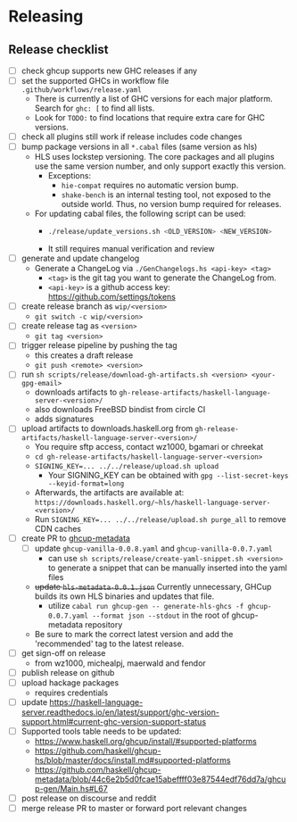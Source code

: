 # Releasing

## Release checklist

- [ ] check ghcup supports new GHC releases if any
- [ ] set the supported GHCs in workflow file `.github/workflows/release.yaml`
  - There is currently a list of GHC versions for each major platform. Search for `ghc: [` to find all lists.
  - Look for `TODO:` to find locations that require extra care for GHC versions.
- [ ] check all plugins still work if release includes code changes
- [ ] bump package versions in all `*.cabal` files (same version as hls)
  - HLS uses lockstep versioning. The core packages and all plugins use the same version number, and only support exactly this version.
    - Exceptions:
      - `hie-compat` requires no automatic version bump.
      - `shake-bench` is an internal testing tool, not exposed to the outside world. Thus, no version bump required for releases.
  - For updating cabal files, the following script can be used:
    - ```sh
      ./release/update_versions.sh <OLD_VERSION> <NEW_VERSION>
      ```
    - It still requires manual verification and review
- [ ] generate and update changelog
  - Generate a ChangeLog via `./GenChangelogs.hs <api-key> <tag>`
    - `<tag>` is the git tag you want to generate the ChangeLog from.
    - `<api-key>` is a github access key: https://github.com/settings/tokens
- [ ] create release branch as `wip/<version>`
  - `git switch -c wip/<version>`
- [ ] create release tag as `<version>`
  - `git tag <version>`
- [ ] trigger release pipeline by pushing the tag
  - this creates a draft release
  - `git push <remote> <version>`
- [ ] run `sh scripts/release/download-gh-artifacts.sh <version> <your-gpg-email>`
  - downloads artifacts to `gh-release-artifacts/haskell-language-server-<version>/`
  - also downloads FreeBSD bindist from circle CI
  - adds signatures
- [ ] upload artifacts to downloads.haskell.org from `gh-release-artifacts/haskell-language-server-<version>/`
  - You require sftp access, contact wz1000, bgamari or chreekat
  - `cd gh-release-artifacts/haskell-language-server-<version>`
  - `SIGNING_KEY=... ../../release/upload.sh upload`
    - Your SIGNING_KEY can be obtained with `gpg --list-secret-keys --keyid-format=long`
  - Afterwards, the artifacts are available at: `https://downloads.haskell.org/~hls/haskell-language-server-<version>/`
  - Run `SIGNING_KEY=... ../../release/upload.sh purge_all` to remove CDN caches
- [ ] create PR to [ghcup-metadata](https://github.com/haskell/ghcup-metadata)
  - [ ] update `ghcup-vanilla-0.0.8.yaml` and `ghcup-vanilla-0.0.7.yaml`
    - can use `sh scripts/release/create-yaml-snippet.sh <version>` to generate a snippet that can be manually inserted into the yaml files
  - ~~update `hls-metadata-0.0.1.json`~~ Currently unnecessary, GHCup builds its own HLS binaries and updates that file.
    - utilize `cabal run ghcup-gen -- generate-hls-ghcs -f ghcup-0.0.7.yaml --format json --stdout` in the root of ghcup-metadata repository
  - Be sure to mark the correct latest version and add the 'recommended' tag to the latest release.
- [ ] get sign-off on release
  - from wz1000, michealpj, maerwald and fendor
- [ ] publish release on github
- [ ] upload hackage packages
  - requires credentials
- [ ] update https://haskell-language-server.readthedocs.io/en/latest/support/ghc-version-support.html#current-ghc-version-support-status
- [ ] Supported tools table needs to be updated:
  - https://www.haskell.org/ghcup/install/#supported-platforms
  - https://github.com/haskell/ghcup-hs/blob/master/docs/install.md#supported-platforms
  - https://github.com/haskell/ghcup-metadata/blob/44c6e2b5d0fcae15abeffff03e87544edf76dd7a/ghcup-gen/Main.hs#L67
- [ ] post release on discourse and reddit
- [ ] merge release PR to master or forward port relevant changes
